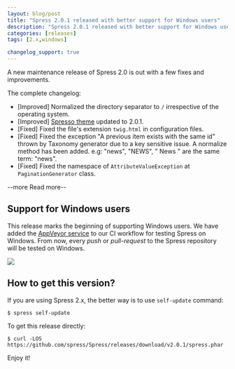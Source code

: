 ```yaml
---
layout: blog/post
title: "Spress 2.0.1 released with better support for Windows users"
description: "Spress 2.0.1 released with better support for Windows users"
categories: [releases]
tags: [2.x,windows]

changelog_support: true
---
```

A new maintenance release of Spress 2.0 is out with a few fixes and improvements.

The complete changelog:

* [Improved] Normalized the directory separator to `/` irrespective of the operating system.
* [Improved] [Spresso theme](https://github.com/spress/Spress-theme-spresso/releases/tag/v2.0.1) updated to 2.0.1.
* [Fixed] Fixed the file's extension `twig.html` in configuration files.
* [Fixed] Fixed the exception "A previous item exists with the same id" thrown by Taxonomy generator due to a key sensitive issue. A normalize method has been added. e.g: "news", "NEWS", " News " are the same term: "news".
* [Fixed] Fixed the namespace of `AttributeValueException` at `PaginationGenerator` class.

--more Read more--

## Support for Windows users

This release marks the beginning of supporting Windows users. We have added the
[AppVeyor service](https://ci.appveyor.com/project/yosymfony/spress) to our CI workflow
for testing Spress on Windows. From now, every *push* or *pull-request* to the Spress repository
will be tested on Windows.

<img class="img-responsive" src="{{ site.url }}/assets/img/spress-on-appveyor.png">

## How to get this version?

If you are using Spress 2.x, the better way is to use `self-update` command:

```
$ spress self-update
``` 

To get this release directly:

```
$ curl -LOS https://github.com/spress/Spress/releases/download/v2.0.1/spress.phar
```

Enjoy it!
